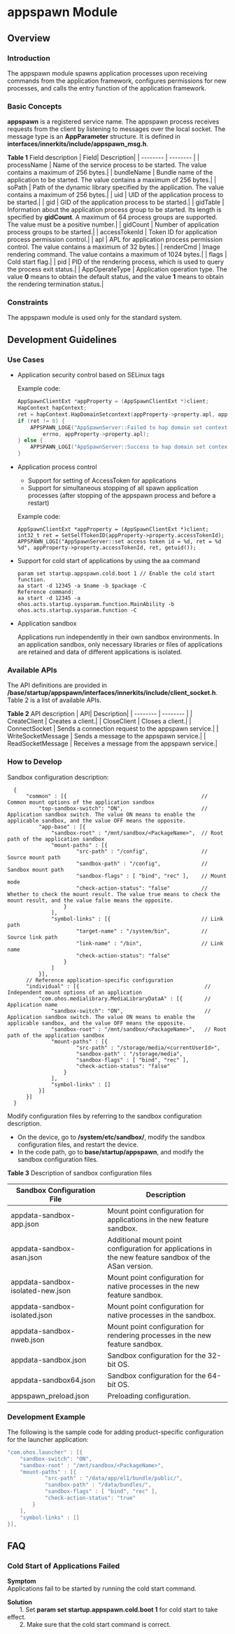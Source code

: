 # appspawn Module<a name="EN-US_TOPIC_0000001063680582"></a>

## Overview

### Introduction

  The appspawn module spawns application processes upon receiving commands from the application framework, configures permissions for new processes, and calls the entry function of the application framework.

### Basic Concepts

  **appspawn** is a registered service name. The appspawn process receives requests from the client by listening to messages over the local socket. The message type is an **AppParameter** structure. It is defined in **interfaces/innerkits/include/appspawn_msg.h**.

  **Table 1**  Field description
  | Field| Description|
  | -------- | -------- |
  | processName | Name of the service process to be started. The value contains a maximum of 256 bytes.|
  | bundleName | Bundle name of the application to be started. The value contains a maximum of 256 bytes.|
  | soPath | Path of the dynamic library specified by the application. The value contains a maximum of 256 bytes.|
  | uid | UID of the application process to be started.|
  | gid | GID of the application process to be started.|
  | gidTable | Information about the application process group to be started. Its length is specified by **gidCount**. A maximum of 64 process groups are supported. The value must be a positive number.|
  | gidCount | Number of application process groups to be started.|
  | accessTokenId | Token ID for application process permission control.|
  | apl | APL for application process permission control. The value contains a maximum of 32 bytes.|
  | renderCmd | Image rendering command. The value contains a maximum of 1024 bytes.|
  | flags | Cold start flag.|
  | pid | PID of the rendering process, which is used to query the process exit status.|
  | AppOperateType | Application operation type. The value **0** means to obtain the default status, and the value **1** means to obtain the rendering termination status.|

### Constraints
The appspawn module is used only for the standard system.

## Development Guidelines

### Use Cases

- Application security control based on SELinux tags

   

  Example code:
    ```c++
    AppSpawnClientExt *appProperty = (AppSpawnClientExt *)client;
    HapContext hapContext;
    ret = hapContext.HapDomainSetcontext(appProperty->property.apl, appProperty->property.processName);
    if (ret != 0) {
        APPSPAWN_LOGE("AppSpawnServer::Failed to hap domain set context, errno = %d %s",
            errno, appProperty->property.apl);
    } else {
        APPSPAWN_LOGI("AppSpawnServer::Success to hap domain set context, ret = %d", ret);
    }
    ```
- Application process control

  - Support for setting of AccessToken for applications
  - Support for simultaneous stopping of all spawn application processes (after stopping of the appspawn process and before a restart)

  Example code:
    ```
    AppSpawnClientExt *appProperty = (AppSpawnClientExt *)client;
    int32_t ret = SetSelfTokenID(appProperty->property.accessTokenId);
    APPSPAWN_LOGI("AppSpawnServer::set access token id = %d, ret = %d %d", appProperty->property.accessTokenId, ret, getuid());
    ```

- Support for cold start of applications by using the aa command

   
    ```
    param set startup.appspawn.cold.boot 1 // Enable the cold start function.
    aa start -d 12345 -a $name -b $package -C
    Reference command:
    aa start -d 12345 -a ohos.acts.startup.sysparam.function.MainAbility -b ohos.acts.startup.sysparam.function -C
    ```

- Application sandbox

  Applications run independently in their own sandbox environments. In an application sandbox, only necessary libraries or files of applications are retained and data of different applications is isolated.

### Available APIs

  The API definitions are provided in **/base/startup/appspawn/interfaces/innerkits/include/client_socket.h**. Table 2 is a list of available APIs.

  **Table 2**  API description
  | API| Description|
  | -------- | -------- |
  | CreateClient | Creates a client.|
  | CloseClient | Closes a client.|
  | ConnectSocket | Sends a connection request to the appspawn service.|
  | WriteSocketMessage | Sends a message to the appspawn service.|
  | ReadSocketMessage | Receives a message from the appspawn service.|

### How to Develop

  Sandbox configuration description:

  ```
    {
        "common" : [{                                           // Common mount options of the application sandbox
            "top-sandbox-switch": "ON",                         // Application sandbox switch. The value ON means to enable the applicable sandbox, and the value OFF means the opposite.
            "app-base" : [{
                "sandbox-root" : "/mnt/sandbox/<PackageName>",  // Root path of the application sandbox
                "mount-paths" : [{
                        "src-path" : "/config",                 // Source mount path
                        "sandbox-path" : "/config",             // Sandbox mount path
                        "sandbox-flags" : [ "bind", "rec" ],    // Mount mode
                        "check-action-status": "false"          // Whether to check the mount result. The value true means to check the mount result, and the value false means the opposite.
                    }
                ],
                "symbol-links" : [{                             // Link path
                        "target-name" : "/system/bin",          // Source link path
                        "link-name" : "/bin",                   // Link name
                        "check-action-status": "false"
                    }
                ]
            }],
        // Reference application-specific configuration
        "individual" : [{                                        // Independent mount options of an application
            "com.ohos.medialibrary.MediaLibraryDataA" : [{       // Application name
                "sandbox-switch": "ON",                          // Application sandbox switch. The value ON means to enable the applicable sandbox, and the value OFF means the opposite.
                "sandbox-root" : "/mnt/sandbox/<PackageName>",   // Root path of the application sandbox
                "mount-paths" : [{
                        "src-path" : "/storage/media/<currentUserId>",
                        "sandbox-path" : "/storage/media",
                        "sandbox-flags" : [ "bind", "rec" ],
                        "check-action-status": "false"
                    }
                ],
                "symbol-links" : []
            }]
        }]
    }
  ```

   Modify configuration files by referring to the sandbox configuration description.

   - On the device, go to **/system/etc/sandbox/**, modify the sandbox configuration files, and restart the device.
   - In the code path, go to **base/startup/appspawn**, and modify the sandbox configuration files.

  **Table 3**  Description of sandbox configuration files

  | Sandbox Configuration File| Description|
  | -------- | -------- |
  | appdata-sandbox-app.json            | Mount point configuration for applications in the new feature sandbox.|
  | appdata-sandbox-asan.json           | Additional mount point configuration for applications in the new feature sandbox of the ASan version.|
  | appdata-sandbox-isolated-new.json   | Mount point configuration for native processes in the new feature sandbox. |
  | appdata-sandbox-isolated.json       | Mount point configuration for native processes in the sandbox.|
  | appdata-sandbox-nweb.json           | Mount point configuration for rendering processes in the new feature sandbox.|
  | appdata-sandbox.json                | Sandbox configuration for the 32-bit OS.|
  | appdata-sandbox64.json              | Sandbox configuration for the 64-bit OS.|
  | appspawn_preload.json               | Preloading configuration.|

### Development Example
The following is the sample code for adding product-specific configuration for the launcher application:
  ```c++
  "com.ohos.launcher" : [{
      "sandbox-switch": "ON",
      "sandbox-root" : "/mnt/sandbox/<PackageName>",
      "mount-paths" : [{
              "src-path" : "/data/app/el1/bundle/public/",
              "sandbox-path" : "/data/bundles/",
              "sandbox-flags" : [ "bind", "rec" ],
              "check-action-status": "true"
          }
      ],
      "symbol-links" : []
  }],
  ```

## FAQ

### Cold Start of Applications Failed

   **Symptom**
   <br>Applications fail to be started by running the cold start command.

   **Solution**
    <br>&emsp;&emsp;1. Set **param set startup.appspawn.cold.boot 1** for cold start to take effect.
    <br>&emsp;&emsp;2. Make sure that the cold start command is correct.
